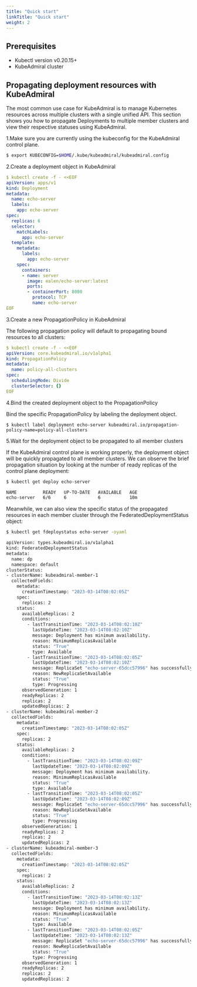 ```yaml
---
title: "Quick start"
linkTitle: "Quick start"
weight: 2
---
```

## Prerequisites

- Kubectl version v0.20.15+
- KubeAdmiral cluster

## Propagating deployment resources with KubeAdmiral

The most common use case for KubeAdmiral is to manage Kubernetes resources across multiple clusters with a single unified API. This section shows you how to propagate Deployments to multiple member clusters and view their respective statuses using KubeAdmiral.

1.Make sure you are currently using the kubeconfig for the KubeAdmiral control plane.

```Bash
$ export KUBECONFIG=$HOME/.kube/kubeadmiral/kubeadmiral.config
```

2.Create a deployment object in KubeAdmiral

```YAML
$ kubectl create -f - <<EOF
apiVersion: apps/v1
kind: Deployment
metadata:
  name: echo-server
  labels:
    app: echo-server
spec:
  replicas: 6
  selector:
    matchLabels:
      app: echo-server
  template:
    metadata:
      labels:
        app: echo-server
    spec:
      containers:
      - name: server
        image: ealen/echo-server:latest
        ports:
        - containerPort: 8080
          protocol: TCP
          name: echo-server
EOF
```

3.Create a new PropagationPolicy in KubeAdmiral

The following propagation policy will default to propagating bound resources to all clusters:

```YAML
$ kubectl create -f - <<EOF
apiVersion: core.kubeadmiral.io/v1alpha1
kind: PropagationPolicy
metadata:
  name: policy-all-clusters
spec:
  schedulingMode: Divide
  clusterSelector: {}
EOF
```

4.Bind the created deployment object to the PropagationPolicy

Bind the specific PropagationPolicy by labeling the deployment object.

```Shell
$ kubectl label deployment echo-server kubeadmiral.io/propagation-policy-name=policy-all-clusters
```

5.Wait for the deployment object to be propagated to all member clusters

If the KubeAdmiral control plane is working properly, the deployment object will be quickly propagated to all member clusters. We can observe the brief propagation situation by looking at the number of ready replicas of the control plane deployment:

```Bash
$ kubectl get deploy echo-server

NAME          READY   UP-TO-DATE   AVAILABLE   AGE
echo-server   6/6     6            6           10m
```

Meanwhile, we can also view the specific status of the propagated resources in each member cluster through the FederatedDeploymentStatus object:

```Bash
$ kubectl get fdeploystatus echo-server -oyaml

apiVersion: types.kubeadmiral.io/v1alpha1
kind: FederatedDeploymentStatus
metadata:
  name: dp
  namespace: default
clusterStatus:
- clusterName: kubeadmiral-member-1
  collectedFields:
    metadata:
      creationTimestamp: "2023-03-14T08:02:05Z"
    spec:
      replicas: 2
    status:
      availableReplicas: 2
      conditions:
        - lastTransitionTime: "2023-03-14T08:02:10Z"
          lastUpdateTime: "2023-03-14T08:02:10Z"
          message: Deployment has minimum availability.
          reason: MinimumReplicasAvailable
          status: "True"
          type: Available
        - lastTransitionTime: "2023-03-14T08:02:05Z"
          lastUpdateTime: "2023-03-14T08:02:10Z"
          message: ReplicaSet "echo-server-65dcc57996" has successfully progressed.
          reason: NewReplicaSetAvailable
          status: "True"
          type: Progressing
      observedGeneration: 1
      readyReplicas: 2
      replicas: 2
      updatedReplicas: 2
- clusterName: kubeadmiral-member-2
  collectedFields:
    metadata:
      creationTimestamp: "2023-03-14T08:02:05Z"
    spec:
      replicas: 2
    status:
      availableReplicas: 2
      conditions:
        - lastTransitionTime: "2023-03-14T08:02:09Z"
          lastUpdateTime: "2023-03-14T08:02:09Z"
          message: Deployment has minimum availability.
          reason: MinimumReplicasAvailable
          status: "True"
          type: Available
        - lastTransitionTime: "2023-03-14T08:02:05Z"
          lastUpdateTime: "2023-03-14T08:02:09Z"
          message: ReplicaSet "echo-server-65dcc57996" has successfully progressed.
          reason: NewReplicaSetAvailable
          status: "True"
          type: Progressing
      observedGeneration: 1
      readyReplicas: 2
      replicas: 2
      updatedReplicas: 2
- clusterName: kubeadmiral-member-3
  collectedFields:
    metadata:
      creationTimestamp: "2023-03-14T08:02:05Z"
    spec:
      replicas: 2
    status:
      availableReplicas: 2
      conditions:
        - lastTransitionTime: "2023-03-14T08:02:13Z"
          lastUpdateTime: "2023-03-14T08:02:13Z"
          message: Deployment has minimum availability.
          reason: MinimumReplicasAvailable
          status: "True"
          type: Available
        - lastTransitionTime: "2023-03-14T08:02:05Z"
          lastUpdateTime: "2023-03-14T08:02:13Z"
          message: ReplicaSet "echo-server-65dcc57996" has successfully progressed.
          reason: NewReplicaSetAvailable
          status: "True"
          type: Progressing
      observedGeneration: 1
      readyReplicas: 2
      replicas: 2
      updatedReplicas: 2
```

